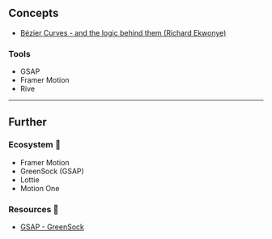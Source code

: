 ## Concepts

- [Bézier Curves - and the logic behind them (Richard Ekwonye)](https://blog.richardekwonye.com/bezier-curves)

### Tools

- GSAP
- Framer Motion
- Rive

---
## Further
### Ecosystem 🌳

- Framer Motion
- GreenSock (GSAP)
- Lottie
- Motion One

### Resources 🧩

- [GSAP - GreenSock](https://greensock.com/gsap/)